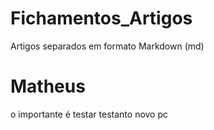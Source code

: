 # Fichamentos_Artigos
Artigos separados em formato Markdown (md)

# Matheus
o importante é testar 
testanto novo pc

